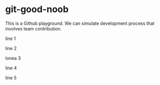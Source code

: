 # git-good-noob

This is a Github playground. We can simulate development process that involves team contribution.

line 1

line 2

lonea 3

line 4

line 5


